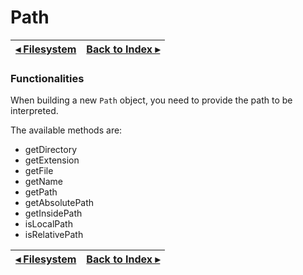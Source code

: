 # Path

[◂ Filesystem](01-filesystem.md) | [Back to Index ▸](indice.md)
-- | --

### Functionalities

When building a new `Path` object, you need to provide the path to be interpreted.

The available methods are:

- getDirectory
- getExtension
- getFile
- getName
- getPath
- getAbsolutePath
- getInsidePath
- isLocalPath
- isRelativePath

[◂ Filesystem](01-filesystem.md) | [Back to Index ▸](indice.md)
-- | --
